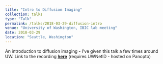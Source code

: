 ```yaml
---
title: "Intro to Diffusion Imaging"
collection: talks
type: "Talk"
permalink: /talks/2018-03-29-diffusion-intro
venue: "University of Washington, IBIC lab meeting"
date: 2018-03-29
location: "Seattle, Washington"
---
```


An introduction to diffusion imaging - I've given this talk a few times around UW. Link to the recording [**here**](https://uw.hosted.panopto.com/Panopto/Pages/Viewer.aspx?id=9fb880a4-10d3-4ee3-a930-a8b201574d7e) (requires UWNetID - hosted on Panopto)
